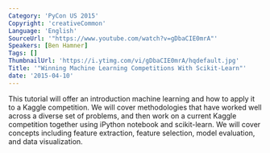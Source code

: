 ```yaml
---
Category: 'PyCon US 2015'
Copyright: 'creativeCommon'
Language: 'English'
SourceUrl: '"https://www.youtube.com/watch?v=gDbaCIE0mrA"'
Speakers: [Ben Hamner]
Tags: []
ThumbnailUrl: 'https://i.ytimg.com/vi/gDbaCIE0mrA/hqdefault.jpg'
Title: '"Winning Machine Learning Competitions With Scikit-Learn"'
date: '2015-04-10'
---
```

This tutorial will offer an introduction machine learning and how to apply it to a Kaggle competition. We will cover methodologies that have worked well across a diverse set of problems, and then work on a current Kaggle competition together using iPython notebook and scikit-learn. We will cover concepts including feature extraction, feature selection, model evaluation, and data visualization.

